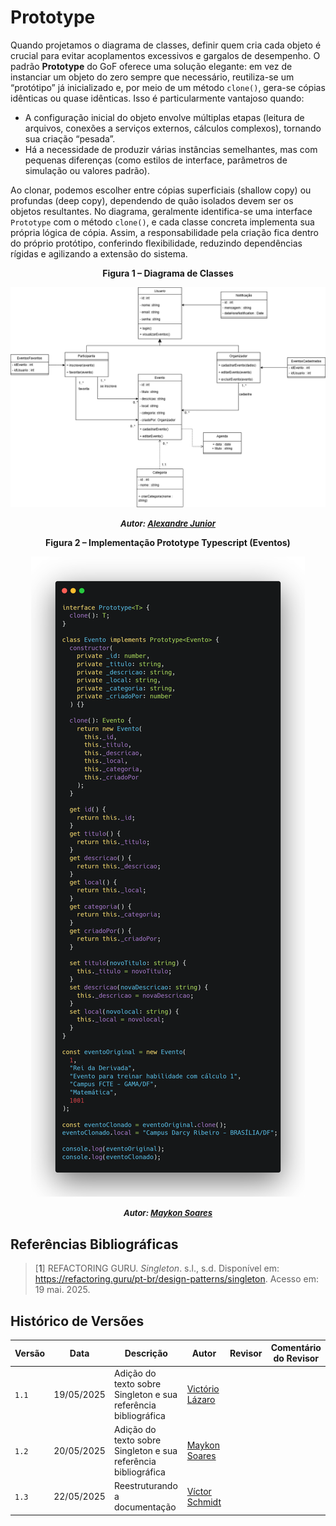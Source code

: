# Prototype

Quando projetamos o diagrama de classes, definir quem cria cada objeto é crucial para evitar acoplamentos excessivos e gargalos de desempenho. O padrão **Prototype** do GoF oferece uma solução elegante: em vez de instanciar um objeto do zero sempre que necessário, reutiliza-se um “protótipo” já inicializado e, por meio de um método `clone()`, gera-se cópias idênticas ou quase idênticas. Isso é particularmente vantajoso quando:

- A configuração inicial do objeto envolve múltiplas etapas (leitura de arquivos, conexões a serviços externos, cálculos complexos), tornando sua criação “pesada”.
- Há a necessidade de produzir várias instâncias semelhantes, mas com pequenas diferenças (como estilos de interface, parâmetros de simulação ou valores padrão).

Ao clonar, podemos escolher entre cópias superficiais (shallow copy) ou profundas (deep copy), dependendo de quão isolados devem ser os objetos resultantes. No diagrama, geralmente identifica-se uma interface `Prototype` com o método `clone()`, e cada classe concreta implementa sua própria lógica de cópia. Assim, a responsabilidade pela criação fica dentro do próprio protótipo, conferindo flexibilidade, reduzindo dependências rígidas e agilizando a extensão do sistema.

<center>

<a id="fig2">**Figura 1 – Diagrama de Classes**</a>

![Diagrama de classes](../../../assets/Prototype/diagrama-classes.png)
<font size="2"><p style="text-align: center"><b>_Autor: <a href="https://github.com/AlexandreLjr">Alexandre Junior</a>_</b></p></font>

</center>

<center>

<a id="fig2">**Figura 2 – Implementação Prototype Typescript (Eventos)**</a>

![prototype](../../../assets/Prototype/Prototype.png)
<font size="2"><p style="text-align: center"><b>_Autor: <a href="https://github.com/maykonjuso">Maykon Soares</a>_</b></p></font>

</center>

## Referências Bibliográficas

> [<a id='ref1'>1</a>] REFACTORING GURU. _Singleton_. s.l., s.d. Disponível em: <https://refactoring.guru/pt-br/design-patterns/singleton>. Acesso em: 19 mai. 2025.

## Histórico de Versões

| Versão | Data       | Descrição                                                      | Autor                                            | Revisor | Comentário do Revisor |
| ------ | ---------- | -------------------------------------------------------------- | ------------------------------------------------ | ------- | --------------------- |
| `1.1`  | 19/05/2025 | Adição do texto sobre Singleton e sua referência bibliográfica | [Victório Lázaro](https://github.com/Victor-oss) |         |                       |
| `1.2`  | 20/05/2025 | Adição do texto sobre Singleton e sua referência bibliográfica | [Maykon Soares](https://github.com/maykonjuso)   |         |                       |
| `1.3`  | 22/05/2025 | Reestruturando a documentação | [Víctor Schmidt](https://github.com/moonshinerd)   |         |                       |